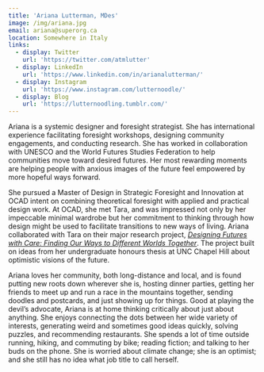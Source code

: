```yaml
---
title: 'Ariana Lutterman, MDes'
image: /img/ariana.jpg
email: ariana@superorg.ca
location: Somewhere in Italy
links:
  - display: Twitter
    url: 'https://twitter.com/atmlutter'
  - display: LinkedIn
    url: 'https://www.linkedin.com/in/arianalutterman/'
  - display: Instagram
    url: 'https://www.instagram.com/lutternoodle/'
  - display: Blog
    url: 'https://lutternoodling.tumblr.com/'
---
```

Ariana is a systemic designer and foresight strategist. She has international experience facilitating foresight workshops, designing community engagements, and conducting research. She has worked in collaboration with UNESCO and the World Futures Studies Federation to help communities move toward desired futures. Her most rewarding moments are helping people with anxious images of the future feel empowered by more hopeful ways forward.

She pursued a Master of Design in Strategic Foresight and Innovation at OCAD intent on combining theoretical foresight with applied and practical design work. At OCAD, she met Tara, and was impressed not only by her impeccable minimal wardrobe but her commitment to thinking through how design might be used to facilitate transitions to new ways of living. Ariana collaborated with Tara on their major research project, [_Designing Futures with Care: Finding Our Ways to Different Worlds Together_](http://openresearch.ocadu.ca/id/eprint/2634/1/Campbell_Tara_Lutterman_Ariana_2019_MDES_SFI_MRP.pdf). The project built on ideas from her undergraduate honours thesis at UNC Chapel Hill about optimistic visions of the future.

Ariana loves her community, both long-distance and local, and is found putting new roots down wherever she is, hosting dinner parties, getting her friends to meet up and run a race in the mountains together, sending doodles and postcards, and just showing up for things. Good at playing the devil’s advocate, Ariana is at home thinking critically about just about anything. She enjoys connecting the dots between her wide variety of interests, generating weird and sometimes good ideas quickly, solving puzzles, and recommending restaurants. She spends a lot of time outside running, hiking, and commuting by bike; reading fiction; and talking to her buds on the phone. She is worried about climate change; she is an optimist; and she still has no idea what job title to call herself.
